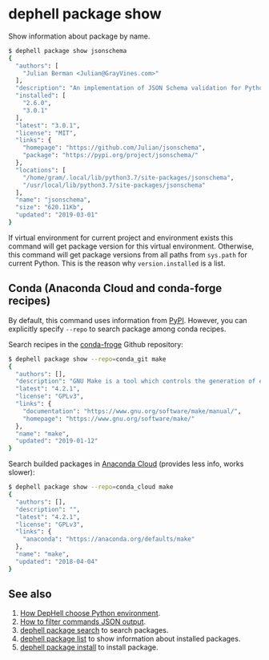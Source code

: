 # dephell package show

Show information about package by name.

```bash
$ dephell package show jsonschema
{
  "authors": [
    "Julian Berman <Julian@GrayVines.com>"
  ],
  "description": "An implementation of JSON Schema validation for Python",
  "installed": [
    "2.6.0",
    "3.0.1"
  ],
  "latest": "3.0.1",
  "license": "MIT",
  "links": {
    "homepage": "https://github.com/Julian/jsonschema",
    "package": "https://pypi.org/project/jsonschema/"
  },
  "locations": [
    "/home/gram/.local/lib/python3.7/site-packages/jsonschema",
    "/usr/local/lib/python3.7/site-packages/jsonschema"
  ],
  "name": "jsonschema",
  "size": "620.11Kb",
  "updated": "2019-03-01"
}
```

If virtual environment for current project and environment exists this command will get package version for this virtual environment. Otherwise, this command will get package versions from all paths from `sys.path` for current Python. This is the reason why `version.installed` is a list.

## Conda (Anaconda Cloud and conda-forge recipes)

By default, this command uses information from [PyPI](http://pypi.org). However, you can explicitly specify `--repo` to search package among conda recipes.

Search recipes in the [conda-froge](https://github.com/conda-forge/) Github repository:

```bash
$ dephell package show --repo=conda_git make
{
  "authors": [],
  "description": "GNU Make is a tool which controls the generation of executables and other non-source files of a program from the program's source files.",
  "latest": "4.2.1",
  "license": "GPLv3",
  "links": {
    "documentation": "https://www.gnu.org/software/make/manual/",
    "homepage": "https://www.gnu.org/software/make/"
  },
  "name": "make",
  "updated": "2019-01-12"
}
```

Search builded packages in [Anaconda Cloud](https://anaconda.org/) (provides less info, works slower):

```bash
$ dephell package show --repo=conda_cloud make
{
  "authors": [],
  "description": "",
  "latest": "4.2.1",
  "license": "GPLv3",
  "links": {
    "anaconda": "https://anaconda.org/defaults/make"
  },
  "name": "make",
  "updated": "2018-04-04"
}
```


## See also

1. [How DepHell choose Python environment](python-lookup).
1. [How to filter commands JSON output](filters).
1. [dephell package search](cmd-package-search) to search packages.
1. [dephell package list](cmd-package-list) to show information about installed packages.
1. [dephell package install](cmd-package-install) to install package.
